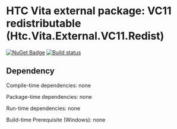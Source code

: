 # HTC Vita external package: VC11 redistributable (Htc.Vita.External.VC11.Redist)

[![NuGet Badge](https://buildstats.info/nuget/Htc.Vita.External.VC11.Redist)](https://www.nuget.org/packages/Htc.Vita.External.VC11.Redist/) [![Build status](https://ci.appveyor.com/api/projects/status/alalew27073x5plt/branch/master?svg=true)](https://ci.appveyor.com/project/kenelin/vita-external-vc11-redist/branch/master)

## Dependency

Compile-time dependencies: none

Package-time dependencies: none

Run-time dependencies: none

Build-time Prerequisite (Windows): none
